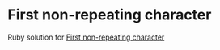 # First non-repeating character
Ruby solution for [First non-repeating character](https://www.codewars.com/kata/52bc74d4ac05d0945d00054e)
